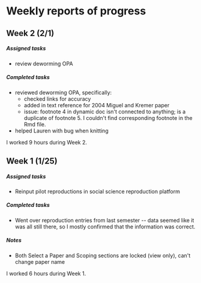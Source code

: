 # Weekly reports of progress

## Week 2 (2/1)

##### Assigned tasks
- review deworming OPA
##### Completed tasks
- reviewed deworming OPA, specifically:
  - checked links for accuracy
  - added in text reference for 2004 Miguel and Kremer paper
  - issue: footnote 4 in dynamic doc isn't connected to anything; is a duplicate of footnote 5. I couldn't find corresponding footnote in the Rmd file.
- helped Lauren with bug when knitting

I worked 9 hours during Week 2.  

## Week 1 (1/25)

##### Assigned tasks  
- Reinput pilot reproductions in social science reproduction platform  

##### Completed tasks
- Went over reproduction entries from last semester -- data seemed like it was all still there, so I mostly confirmed that the information was correct.

##### Notes
- Both Select a Paper and Scoping sections are locked (view only), can't change paper name

I worked 6 hours during Week 1.  
